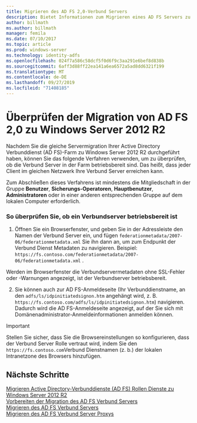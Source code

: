 ```yaml
---
title: Migrieren des AD FS 2,0-Verbund Servers
description: Bietet Informationen zum Migrieren eines AD FS Servers zu Windows Server 2012 R2.
author: billmath
ms.author: billmath
manager: femila
ms.date: 07/10/2017
ms.topic: article
ms.prod: windows-server
ms.technology: identity-adfs
ms.openlocfilehash: 024f7a586c58dcf5f0d6f9c3aa291e6bef8d838b
ms.sourcegitcommit: 6aff3d88ff22ea141a6ea6572a5ad8dd6321f199
ms.translationtype: MT
ms.contentlocale: de-DE
ms.lasthandoff: 09/27/2019
ms.locfileid: "71408185"
---
```

# <a name="verify-the-ad-fs-20-migration-to-windows-server-2012-r2"></a>Überprüfen der Migration von AD FS 2,0 zu Windows Server 2012 R2

Nachdem Sie die gleiche Servermigration Ihrer Active Directory Verbunddienst (AD FS)-Farm zu Windows Server 2012 R2 durchgeführt haben, können Sie das folgende Verfahren verwenden, um zu überprüfen, ob die Verbund Server in der Farm betriebsbereit sind. Das heißt, dass jeder Client im gleichen Netzwerk Ihre Verbund Server erreichen kann.  
  
Zum Abschließen dieses Verfahrens ist mindestens die Mitgliedschaft in der Gruppe **Benutzer**, **Sicherungs-Operatoren**, **Hauptbenutzer**, **Administratoren** oder in einer anderen entsprechenden Gruppe auf dem lokalen Computer erforderlich.
  
### <a name="to-verify-that-a-federation-server-is-operational"></a>So überprüfen Sie, ob ein Verbundserver betriebsbereit ist  
  
1.  Öffnen Sie ein Browserfenster, und geben Sie in der Adressleiste den Namen der Verbund Server ein, und fügen `federationmetadata/2007-06/federationmetadata.xml` Sie ihn dann an, um zum Endpunkt der Verbund Dienst Metadaten zu navigieren. Beispiel: `https://fs.contoso.com/federationmetadata/2007-06/federationmetadata.xml` .  
  
Werden im Browserfenster die Verbundservermetadaten ohne SSL-Fehler oder -Warnungen angezeigt, ist der Verbundserver betriebsbereit.  
  
2. Sie können auch zur AD FS-Anmeldeseite (Ihr Verbunddienstname, an den `adfs/ls/idpinitiatedsignon.htm` angehängt wird, z. B. `https://fs.contoso.com/adfs/ls/idpinitiatedsignon.htm`) navigieren.  Dadurch wird die AD FS-Anmeldeseite angezeigt, auf der Sie sich mit Domänenadministrator-Anmeldeinformationen anmelden können.  
  
> [!IMPORTANT]
>  Stellen Sie sicher, dass Sie die Browsereinstellungen so konfigurieren, dass der Verbund Server Rolle vertraut wird, indem Sie den `https://fs.contoso.com`Verbund Dienstnamen (z. b.) der lokalen Intranetzone des Browsers hinzufügen.  
  
## <a name="next-steps"></a>Nächste Schritte
 [Migrieren Active Directory-Verbunddienste (AD FS) Rollen Dienste zu Windows Server 2012 R2](migrate-ad-fs-service-role-to-windows-server-r2.md)   
 [Vorbereiten der Migration des AD FS Verbund Servers](prepare-migrate-ad-fs-server-r2.md)  
 [Migrieren des AD FS Verbund Servers](migrate-ad-fs-fed-server-r2.md)   
 [Migrieren des AD FS Verbund Server Proxys](migrate-fed-server-proxy-r2.md)   
